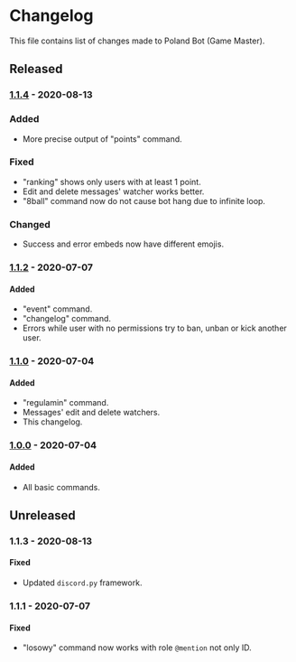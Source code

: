 # Changelog

This file contains list of changes made to Poland Bot (Game Master).

## Released

### [1.1.4] - 2020-08-13
### Added
- More precise output of "points" command.
### Fixed
- "ranking" shows only users with at least 1 point.
- Edit and delete messages' watcher works better.
- "8ball" command now do not cause bot hang due to infinite loop.
### Changed
- Success and error embeds now have different emojis.

### [1.1.2] - 2020-07-07
#### Added
- "event" command.
- "changelog" command.
- Errors while user with no permissions try to ban, unban or kick another user.

### [1.1.0] - 2020-07-04
#### Added
- "regulamin" command.
- Messages' edit and delete watchers.
- This changelog.

### [1.0.0] - 2020-07-04
#### Added
- All basic commands.

## Unreleased

### 1.1.3 - 2020-08-13
#### Fixed
- Updated `discord.py` framework.

### 1.1.1 - 2020-07-07
#### Fixed
- "losowy" command now works with role `@mention` not only ID.

[1.1.4]: https://github.com/AnonymousX86/poland-bot/releases/tag/v1.1.4
[1.1.2]: https://github.com/AnonymousX86/poland-bot/releases/tag/v1.1.2
[1.1.0]: https://github.com/AnonymousX86/poland-bot/releases/tag/v1.1.0
[1.0.0]: https://github.com/AnonymousX86/poland-bot/releases/tag/v1.0.0
